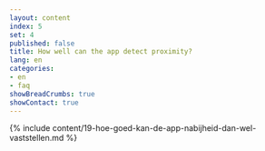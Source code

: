 ```yaml
---
layout: content
index: 5
set: 4
published: false
title: How well can the app detect proximity?
lang: en
categories:
- en
- faq
showBreadCrumbs: true
showContact: true
---
```

{% include content/19-hoe-goed-kan-de-app-nabijheid-dan-wel-vaststellen.md %}
